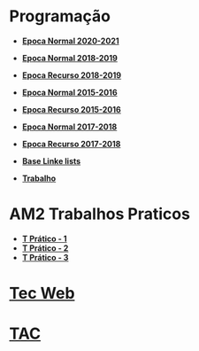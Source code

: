 #  Programação
- **[Epoca Normal 2020-2021 ](https://github.com/eduardo-bento/Exame-2020-2021-P-Epoca-N)**
- **[Epoca Normal 2018-2019 ](https://github.com/eduardo-bento/Exame-2018-2019-P-Epoca-N)**
- **[Epoca Recurso 2018-2019 ](https://github.com/eduardo-bento/Exame-2018-2019-P-Epoca-R)**
- **[Epoca Normal 2015-2016 ](https://github.com/eduardo-bento/Exame-2015-2016-P-Epoca-N)**
- **[Epoca Recurso 2015-2016 ](https://github.com/eduardo-bento/Exame-2015-2016-P-Epoca-R-)**
- **[Epoca Normal 2017-2018 ](https://github.com/eduardo-bento/Exame-2017-2018-P-Epoca-R)**
- **[Epoca Recurso 2017-2018 ](https://github.com/eduardo-bento/Exame-2017-2018-P-Epoca-R)**

- **[Base Linke lists](https://github.com/eduardo-bento/Base_Linked_list)**
- **[Trabalho](https://github.com/eduardo-bento/PROG-Semaforo)**
# AM2 Trabalhos Praticos
- **[T Prático - 1](https://github.com/eduardo-bento/AM2-TP1)**
- **[T Prático - 2](https://github.com/eduardo-bento/AM2-TP2)**
- **[T Prático - 3](https://github.com/eduardo-bento/AM2-TP3)**
# [Tec Web](https://github.com/eduardo-bento/tecweb)
# [TAC](https://github.com/eduardo-bento/TAC-Labirinto)

